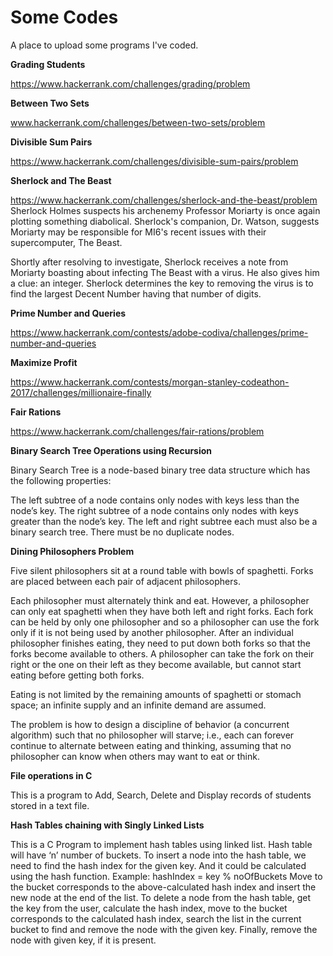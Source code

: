 # Some Codes

A place to upload some programs I've coded.

**Grading Students**

https://www.hackerrank.com/challenges/grading/problem

**Between Two Sets**

www.hackerrank.com/challenges/between-two-sets/problem

**Divisible Sum Pairs**

https://www.hackerrank.com/challenges/divisible-sum-pairs/problem

**Sherlock and The Beast**

https://www.hackerrank.com/challenges/sherlock-and-the-beast/problem
Sherlock Holmes suspects his archenemy Professor Moriarty is once again plotting something diabolical. Sherlock's companion, Dr. Watson, suggests Moriarty may be responsible for MI6's recent issues with their supercomputer, The Beast.

Shortly after resolving to investigate, Sherlock receives a note from Moriarty boasting about infecting The Beast with a virus. He also gives him a clue: an integer. Sherlock determines the key to removing the virus is to find the largest Decent Number having that number of digits.

**Prime Number and Queries**

https://www.hackerrank.com/contests/adobe-codiva/challenges/prime-number-and-queries

**Maximize Profit**

https://www.hackerrank.com/contests/morgan-stanley-codeathon-2017/challenges/millionaire-finally

**Fair Rations**

https://www.hackerrank.com/challenges/fair-rations/problem

**Binary Search Tree Operations using Recursion**

Binary Search Tree is a node-based binary tree data structure which has the following properties:

The left subtree of a node contains only nodes with keys less than the node’s key.
The right subtree of a node contains only nodes with keys greater than the node’s key.
The left and right subtree each must also be a binary search tree.
There must be no duplicate nodes.

**Dining Philosophers Problem**

Five silent philosophers sit at a round table with bowls of spaghetti. Forks are placed between each pair of adjacent philosophers.

Each philosopher must alternately think and eat. However, a philosopher can only eat spaghetti when they have both left and right forks. Each fork can be held by only one philosopher and so a philosopher can use the fork only if it is not being used by another philosopher. After an individual philosopher finishes eating, they need to put down both forks so that the forks become available to others. A philosopher can take the fork on their right or the one on their left as they become available, but cannot start eating before getting both forks.

Eating is not limited by the remaining amounts of spaghetti or stomach space; an infinite supply and an infinite demand are assumed.

The problem is how to design a discipline of behavior (a concurrent algorithm) such that no philosopher will starve; i.e., each can forever continue to alternate between eating and thinking, assuming that no philosopher can know when others may want to eat or think.

**File operations in C**

This is a program to Add, Search, Delete and Display records of students stored in a text file.

**Hash Tables chaining with Singly Linked Lists**

This is a C Program to implement hash tables using linked list. Hash table will have ‘n’ number of buckets. 
To insert a node into the hash table, we need to find the hash index for the given key. And it could be calculated using the hash function. Example: hashIndex = key % noOfBuckets 
Move to the bucket corresponds to the above-calculated hash index and insert the new node at the end of the list. To delete a node from the hash table, get the key from the user, calculate the hash index, move to the bucket corresponds to the calculated hash index, search the list in the current bucket to find and remove the node with the given key. Finally, remove the node with given key, if it is present.
